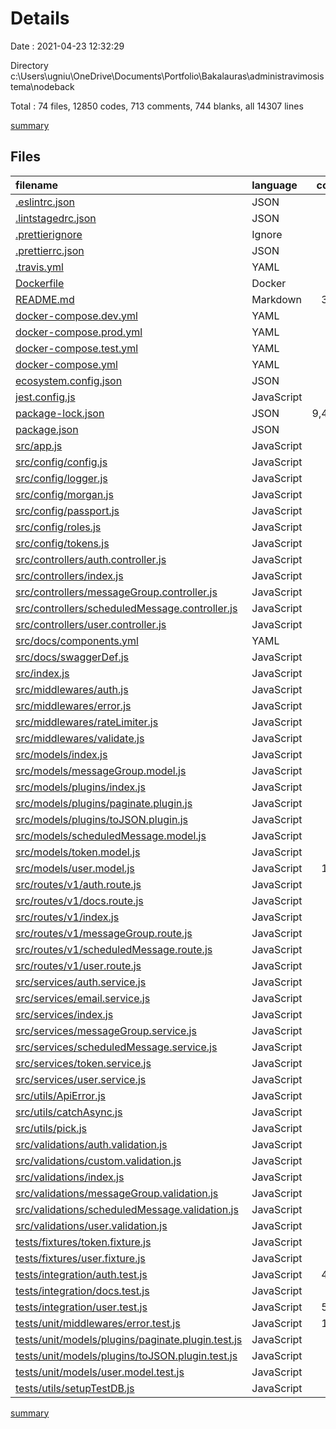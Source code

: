 # Details

Date : 2021-04-23 12:32:29

Directory c:\Users\ugniu\OneDrive\Documents\Portfolio\Bakalauras\administravimosistema\nodeback

Total : 74 files,  12850 codes, 713 comments, 744 blanks, all 14307 lines

[summary](results.md)

## Files
| filename | language | code | comment | blank | total |
| :--- | :--- | ---: | ---: | ---: | ---: |
| [.eslintrc.json](/.eslintrc.json) | JSON | 19 | 0 | 1 | 20 |
| [.lintstagedrc.json](/.lintstagedrc.json) | JSON | 3 | 0 | 1 | 4 |
| [.prettierignore](/.prettierignore) | Ignore | 2 | 0 | 2 | 4 |
| [.prettierrc.json](/.prettierrc.json) | JSON | 4 | 0 | 1 | 5 |
| [.travis.yml](/.travis.yml) | YAML | 20 | 0 | 1 | 21 |
| [Dockerfile](/Dockerfile) | Docker | 8 | 0 | 8 | 16 |
| [README.md](/README.md) | Markdown | 311 | 0 | 131 | 442 |
| [docker-compose.dev.yml](/docker-compose.dev.yml) | YAML | 5 | 0 | 2 | 7 |
| [docker-compose.prod.yml](/docker-compose.prod.yml) | YAML | 5 | 0 | 2 | 7 |
| [docker-compose.test.yml](/docker-compose.test.yml) | YAML | 5 | 0 | 2 | 7 |
| [docker-compose.yml](/docker-compose.yml) | YAML | 28 | 0 | 5 | 33 |
| [ecosystem.config.json](/ecosystem.config.json) | JSON | 15 | 0 | 1 | 16 |
| [jest.config.js](/jest.config.js) | JavaScript | 9 | 0 | 1 | 10 |
| [package-lock.json](/package-lock.json) | JSON | 9,406 | 0 | 1 | 9,407 |
| [package.json](/package.json) | JSON | 96 | 0 | 1 | 97 |
| [src/app.js](/src/app.js) | JavaScript | 40 | 12 | 16 | 68 |
| [src/config/config.js](/src/config/config.js) | JavaScript | 59 | 0 | 6 | 65 |
| [src/config/logger.js](/src/config/logger.js) | JavaScript | 23 | 0 | 4 | 27 |
| [src/config/morgan.js](/src/config/morgan.js) | JavaScript | 19 | 0 | 6 | 25 |
| [src/config/passport.js](/src/config/passport.js) | JavaScript | 26 | 0 | 5 | 31 |
| [src/config/roles.js](/src/config/roles.js) | JavaScript | 8 | 0 | 3 | 11 |
| [src/config/tokens.js](/src/config/tokens.js) | JavaScript | 9 | 0 | 2 | 11 |
| [src/controllers/auth.controller.js](/src/controllers/auth.controller.js) | JavaScript | 56 | 0 | 11 | 67 |
| [src/controllers/index.js](/src/controllers/index.js) | JavaScript | 4 | 0 | 0 | 4 |
| [src/controllers/messageGroup.controller.js](/src/controllers/messageGroup.controller.js) | JavaScript | 37 | 0 | 6 | 43 |
| [src/controllers/scheduledMessage.controller.js](/src/controllers/scheduledMessage.controller.js) | JavaScript | 42 | 0 | 7 | 49 |
| [src/controllers/user.controller.js](/src/controllers/user.controller.js) | JavaScript | 37 | 0 | 7 | 44 |
| [src/docs/components.yml](/src/docs/components.yml) | YAML | 87 | 0 | 6 | 93 |
| [src/docs/swaggerDef.js](/src/docs/swaggerDef.js) | JavaScript | 19 | 0 | 3 | 22 |
| [src/index.js](/src/index.js) | JavaScript | 52 | 6 | 7 | 65 |
| [src/middlewares/auth.js](/src/middlewares/auth.js) | JavaScript | 26 | 0 | 6 | 32 |
| [src/middlewares/error.js](/src/middlewares/error.js) | JavaScript | 36 | 1 | 8 | 45 |
| [src/middlewares/rateLimiter.js](/src/middlewares/rateLimiter.js) | JavaScript | 9 | 0 | 3 | 12 |
| [src/middlewares/validate.js](/src/middlewares/validate.js) | JavaScript | 18 | 0 | 4 | 22 |
| [src/models/index.js](/src/models/index.js) | JavaScript | 4 | 0 | 0 | 4 |
| [src/models/messageGroup.model.js](/src/models/messageGroup.model.js) | JavaScript | 15 | 0 | 5 | 20 |
| [src/models/plugins/index.js](/src/models/plugins/index.js) | JavaScript | 2 | 0 | 1 | 3 |
| [src/models/plugins/paginate.plugin.js](/src/models/plugins/paginate.plugin.js) | JavaScript | 44 | 19 | 8 | 71 |
| [src/models/plugins/toJSON.plugin.js](/src/models/plugins/toJSON.plugin.js) | JavaScript | 31 | 6 | 7 | 44 |
| [src/models/scheduledMessage.model.js](/src/models/scheduledMessage.model.js) | JavaScript | 15 | 0 | 4 | 19 |
| [src/models/token.model.js](/src/models/token.model.js) | JavaScript | 36 | 4 | 5 | 45 |
| [src/models/user.model.js](/src/models/user.model.js) | JavaScript | 101 | 15 | 8 | 124 |
| [src/routes/v1/auth.route.js](/src/routes/v1/auth.route.js) | JavaScript | 16 | 264 | 13 | 293 |
| [src/routes/v1/docs.route.js](/src/routes/v1/docs.route.js) | JavaScript | 8 | 12 | 2 | 22 |
| [src/routes/v1/index.js](/src/routes/v1/index.js) | JavaScript | 41 | 2 | 7 | 50 |
| [src/routes/v1/messageGroup.route.js](/src/routes/v1/messageGroup.route.js) | JavaScript | 15 | 0 | 4 | 19 |
| [src/routes/v1/scheduledMessage.route.js](/src/routes/v1/scheduledMessage.route.js) | JavaScript | 15 | 0 | 4 | 19 |
| [src/routes/v1/user.route.js](/src/routes/v1/user.route.js) | JavaScript | 16 | 229 | 8 | 253 |
| [src/services/auth.service.js](/src/services/auth.service.js) | JavaScript | 66 | 27 | 7 | 100 |
| [src/services/email.service.js](/src/services/email.service.js) | JavaScript | 38 | 33 | 7 | 78 |
| [src/services/index.js](/src/services/index.js) | JavaScript | 6 | 0 | 0 | 6 |
| [src/services/messageGroup.service.js](/src/services/messageGroup.service.js) | JavaScript | 38 | 1 | 6 | 45 |
| [src/services/scheduledMessage.service.js](/src/services/scheduledMessage.service.js) | JavaScript | 38 | 1 | 6 | 45 |
| [src/services/token.service.js](/src/services/token.service.js) | JavaScript | 76 | 37 | 10 | 123 |
| [src/services/user.service.js](/src/services/user.service.js) | JavaScript | 48 | 36 | 9 | 93 |
| [src/utils/ApiError.js](/src/utils/ApiError.js) | JavaScript | 13 | 0 | 2 | 15 |
| [src/utils/catchAsync.js](/src/utils/catchAsync.js) | JavaScript | 4 | 0 | 2 | 6 |
| [src/utils/pick.js](/src/utils/pick.js) | JavaScript | 9 | 7 | 2 | 18 |
| [src/validations/auth.validation.js](/src/validations/auth.validation.js) | JavaScript | 60 | 0 | 10 | 70 |
| [src/validations/custom.validation.js](/src/validations/custom.validation.js) | JavaScript | 19 | 0 | 3 | 22 |
| [src/validations/index.js](/src/validations/index.js) | JavaScript | 4 | 0 | 1 | 5 |
| [src/validations/messageGroup.validation.js](/src/validations/messageGroup.validation.js) | JavaScript | 44 | 0 | 6 | 50 |
| [src/validations/scheduledMessage.validation.js](/src/validations/scheduledMessage.validation.js) | JavaScript | 47 | 0 | 6 | 53 |
| [src/validations/user.validation.js](/src/validations/user.validation.js) | JavaScript | 64 | 0 | 7 | 71 |
| [tests/fixtures/token.fixture.js](/tests/fixtures/token.fixture.js) | JavaScript | 12 | 0 | 3 | 15 |
| [tests/fixtures/user.fixture.js](/tests/fixtures/user.fixture.js) | JavaScript | 40 | 0 | 7 | 47 |
| [tests/integration/auth.test.js](/tests/integration/auth.test.js) | JavaScript | 463 | 0 | 125 | 588 |
| [tests/integration/docs.test.js](/tests/integration/docs.test.js) | JavaScript | 13 | 0 | 2 | 15 |
| [tests/integration/user.test.js](/tests/integration/user.test.js) | JavaScript | 517 | 0 | 109 | 626 |
| [tests/unit/middlewares/error.test.js](/tests/unit/middlewares/error.test.js) | JavaScript | 137 | 0 | 32 | 169 |
| [tests/unit/models/plugins/paginate.plugin.test.js](/tests/unit/models/plugins/paginate.plugin.test.js) | JavaScript | 49 | 0 | 13 | 62 |
| [tests/unit/models/plugins/toJSON.plugin.test.js](/tests/unit/models/plugins/toJSON.plugin.test.js) | JavaScript | 80 | 1 | 9 | 90 |
| [tests/unit/models/user.model.test.js](/tests/unit/models/user.model.test.js) | JavaScript | 49 | 0 | 9 | 58 |
| [tests/utils/setupTestDB.js](/tests/utils/setupTestDB.js) | JavaScript | 14 | 0 | 5 | 19 |

[summary](results.md)